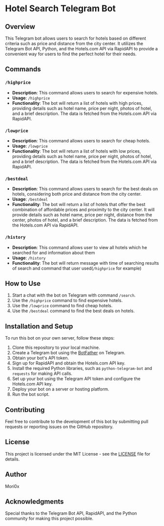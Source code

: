 # Hotel Search Telegram Bot

## Overview
This Telegram bot allows users to search for hotels based on different criteria such as price and distance from the city center. It utilizes the Telegram Bot API, Python, and the Hotels.com API via RapidAPI to provide a convenient way for users to find the perfect hotel for their needs.

## Commands

### `/highprice`
- **Description**: This command allows users to search for expensive hotels.
- **Usage**: `/highprice`
- **Functionality**: The bot will return a list of hotels with high prices, providing details such as hotel name, price per night, photos of hotel, and a brief description. The data is fetched from the Hotels.com API via RapidAPI.

### `/lowprice`
- **Description**: This command allows users to search for cheap hotels.
- **Usage**: `/lowprice`
- **Functionality**: The bot will return a list of hotels with low prices, providing details such as hotel name, price per night, photos of hotel, and a brief description. The data is fetched from the Hotels.com API via RapidAPI.

### `/bestdeal`
- **Description**: This command allows users to search for the best deals on hotels, considering both price and distance from the city center.
- **Usage**: `/bestdeal`
- **Functionality**: The bot will return a list of hotels that offer the best combination of affordable prices and proximity to the city center. It will provide details such as hotel name, price per night, distance from the center, photos of hotel, and a brief description. The data is fetched from the Hotels.com API via RapidAPI.

### `/history`
- **Description**: This command allows user to view all hotels which he searched for and information about them
- **Usage**: `/history`
- **Functionality**: The bot will return message with time of searching results of search and command that user used(`/highprice` for example)

## How to Use
1. Start a chat with the bot on Telegram with command `/search`.
2. Use the `/highprice` command to find expensive hotels.
3. Use the `/lowprice` command to find cheap hotels.
4. Use the `/bestdeal` command to find the best deals on hotels.

## Installation and Setup
To run this bot on your own server, follow these steps:

1. Clone this repository to your local machine.
2. Create a Telegram bot using the [BotFather](https://core.telegram.org/bots#botfather) on Telegram.
3. Obtain your bot's API token.
4. Sign up for RapidAPI and obtain the Hotels.com API key.
5. Install the required Python libraries, such as `python-telegram-bot` and `requests` for making API calls.
6. Set up your bot using the Telegram API token and configure the Hotels.com API key.
7. Deploy your bot on a server or hosting platform.
8. Run the bot script.

## Contributing
Feel free to contribute to the development of this bot by submitting pull requests or reporting issues on the GitHub repository.

## License
This project is licensed under the MIT License - see the [LICENSE](LICENSE) file for details.

## Author
Mori0x

## Acknowledgments
Special thanks to the Telegram Bot API, RapidAPI, and the Python community for making this project possible.
